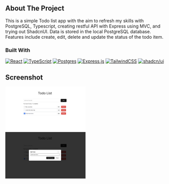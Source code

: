 ## About The Project
This is a simple Todo list app with the aim to refresh my skills with PostgreSQL, Typescript, creating restful API with Express using MVC, and trying out ShadcnUI.
Data is stored in the local PostgreSQL database.
Features include create, edit, delete and update the status of the todo item.

### Built With
[![React](https://img.shields.io/badge/React-%2320232a.svg?logo=react&logoColor=%2361DAFB)](#)
[![TypeScript](https://img.shields.io/badge/TypeScript-3178C6?logo=typescript&logoColor=fff)](#)
[![Postgres](https://img.shields.io/badge/Postgres-%23316192.svg?logo=postgresql&logoColor=white)](#)
[![Express.js](https://img.shields.io/badge/Express.js-%23404d59.svg?logo=express&logoColor=%2361DAFB)](#)
[![TailwindCSS](https://img.shields.io/badge/Tailwind%20CSS-%2338B2AC.svg?logo=tailwind-css&logoColor=white)](#)
[![shadcn/ui](https://img.shields.io/badge/shadcn%2Fui-000?logo=shadcnui&logoColor=fff)](#)

## Screenshot
<img src= './demo1.png' alt = 'Home page' width = '50%'>
<img src= './demo2.png' alt = 'Edit' width = '50%'>
